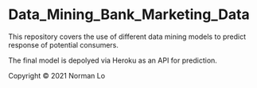 # Data_Mining_Bank_Marketing_Data
This repository covers the use of different data mining models to predict response of potential consumers. 

The final model is depolyed via Heroku as an API for prediction.

Copyright © 2021 Norman Lo
